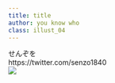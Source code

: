 ```yaml
---
title: title
author: you know who
class: illust_04
---
```


<div class="page-header">
<div class="illust-author">せんぞを</div>
<div class="social">https://twitter.com/senzo1840</div>
</div>
<div class="illust-image-middle-page-right">
<div class="illust-image-column">
<img src="image/illust-senzo.png" />
</div>
</div>
<!-- <div class='illust-message'>鼓動は鳴り止まず</div> -->

